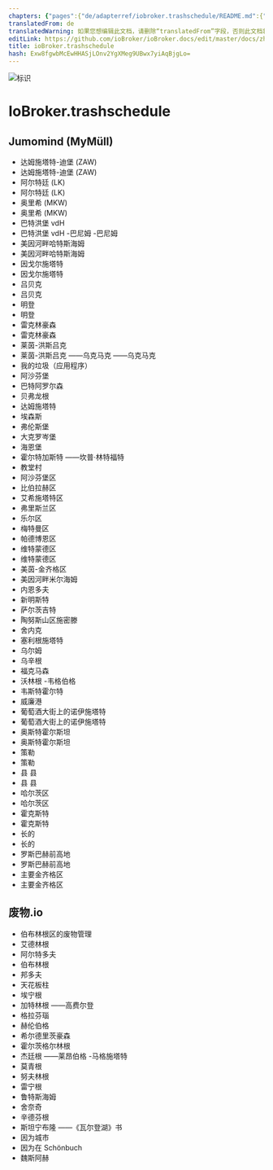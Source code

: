 ```yaml
---
chapters: {"pages":{"de/adapterref/iobroker.trashschedule/README.md":{"title":{"de":"ioBroker.trashschedule"},"content":"de/adapterref/iobroker.trashschedule/README.md"},"de/adapterref/iobroker.trashschedule/providers.md":{"title":{"de":"ioBroker.trashschedule"},"content":"de/adapterref/iobroker.trashschedule/providers.md"},"de/adapterref/iobroker.trashschedule/blockly.md":{"title":{"de":"ioBroker.trashschedule"},"content":"de/adapterref/iobroker.trashschedule/blockly.md"},"de/adapterref/iobroker.trashschedule/faq.md":{"title":{"de":"ioBroker.trashschedule"},"content":"de/adapterref/iobroker.trashschedule/faq.md"},"de/adapterref/iobroker.trashschedule/javascript.md":{"title":{"de":"ioBroker.trashschedule"},"content":"de/adapterref/iobroker.trashschedule/javascript.md"}}}
translatedFrom: de
translatedWarning: 如果您想编辑此文档，请删除“translatedFrom”字段，否则此文档将再次自动翻译
editLink: https://github.com/ioBroker/ioBroker.docs/edit/master/docs/zh-cn/adapterref/iobroker.trashschedule/providers.md
title: ioBroker.trashschedule
hash: Exw8fgwbMcEwHHASjLOnv2YgXMeg9UBwx7yiAqBjgLo=
---
```

![标识](../../../de/admin/trashschedule.png)

# IoBroker.trashschedule
## Jumomind (MyMüll)
- 达姆施塔特-迪堡 (ZAW)
- 达姆施塔特-迪堡 (ZAW)
- 阿尔特廷 (LK)
- 阿尔特廷 (LK)
- 奥里希 (MKW)
- 奥里希 (MKW)
- 巴特洪堡 vdH
- 巴特洪堡 vdH
-巴尼姆
-巴尼姆
- 美因河畔哈特斯海姆
- 美因河畔哈特斯海姆
- 因戈尔施塔特
- 因戈尔施塔特
- 吕贝克
- 吕贝克
- 明登
- 明登
- 雷克林豪森
- 雷克林豪森
- 莱茵-洪斯吕克
- 莱茵-洪斯吕克
——乌克马克
——乌克马克
- 我的垃圾（应用程序）
- 阿沙芬堡
- 巴特阿罗尔森
- 贝弗龙根
- 达姆施塔特
- 埃森斯
- 弗伦斯堡
- 大克罗岑堡
- 海恩堡
- 霍尔特加斯特
——坎普·林特福特
- 教堂村
- 阿沙芬堡区
- 比伯拉赫区
- 艾希施塔特区
- 弗里斯兰区
- 乐尔区
- 梅特曼区
- 帕德博恩区
- 维特蒙德区
- 维特蒙德区
- 美茵-金齐格区
- 美因河畔米尔海姆
- 内恩多夫
- 新明斯特
- 萨尔茨吉特
- 陶努斯山区施密滕
- 舍内克
- 塞利根施塔特
- 乌尔姆
- 乌辛根
- 福克马森
- 沃林根
-韦格伯格
- 韦斯特霍尔特
- 威廉港
- 葡萄酒大街上的诺伊施塔特
- 葡萄酒大街上的诺伊施塔特
- 奥斯特霍尔斯坦
- 奥斯特霍尔斯坦
- 策勒
- 策勒
- 县 县
- 县 县
- 哈尔茨区
- 哈尔茨区
- 霍克斯特
- 霍克斯特
- 长的
- 长的
- 罗斯巴赫前高地
- 罗斯巴赫前高地
- 主要金齐格区
- 主要金齐格区

## 废物.io
- 伯布林根区的废物管理
- 艾德林根
- 阿尔特多夫
- 伯布林根
- 邦多夫
- 天花板柱
- 埃宁根
- 加特林根
——高费尔登
- 格拉芬瑙
- 赫伦伯格
- 希尔德里茨豪森
- 霍尔茨格尔林根
- 杰廷根
——莱昂伯格
-马格施塔特
- 莫青根
- 努夫林根
- 雷宁根
- 鲁特斯海姆
- 舍奈奇
- 辛德芬根
- 斯坦宁布隆
——《瓦尔登湖》书
- 因为城市
- 因为在 Schönbuch
- 魏斯阿赫